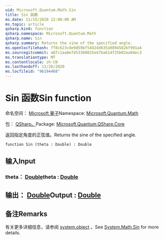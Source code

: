 ```yaml
---
uid: Microsoft.Quantum.Math.Sin
title: Sin 函数
ms.date: 11/25/2020 12:00:00 AM
ms.topic: article
qsharp.kind: function
qsharp.namespace: Microsoft.Quantum.Math
qsharp.name: Sin
qsharp.summary: Returns the sine of the specified angle.
ms.openlocfilehash: ff8c623c8e9d59bf54424d635a9894582bf991a4
ms.sourcegitcommit: a87c1aa8e7453360025e47ba614f25b02ea84ec3
ms.translationtype: MT
ms.contentlocale: zh-CN
ms.lasthandoff: 11/26/2020
ms.locfileid: "96194468"
---
```

# <a name="sin-function"></a><span data-ttu-id="4b56a-102">Sin 函数</span><span class="sxs-lookup"><span data-stu-id="4b56a-102">Sin function</span></span>

<span data-ttu-id="4b56a-103">命名空间： [Microsoft 量子](xref:Microsoft.Quantum.Math)</span><span class="sxs-lookup"><span data-stu-id="4b56a-103">Namespace: [Microsoft.Quantum.Math](xref:Microsoft.Quantum.Math)</span></span>

<span data-ttu-id="4b56a-104">包： [QSharp。](https://nuget.org/packages/Microsoft.Quantum.QSharp.Core)</span><span class="sxs-lookup"><span data-stu-id="4b56a-104">Package: [Microsoft.Quantum.QSharp.Core](https://nuget.org/packages/Microsoft.Quantum.QSharp.Core)</span></span>


<span data-ttu-id="4b56a-105">返回指定角度的正弦值。</span><span class="sxs-lookup"><span data-stu-id="4b56a-105">Returns the sine of the specified angle.</span></span>

```qsharp
function Sin (theta : Double) : Double
```


## <a name="input"></a><span data-ttu-id="4b56a-106">输入</span><span class="sxs-lookup"><span data-stu-id="4b56a-106">Input</span></span>

### <a name="theta--double"></a><span data-ttu-id="4b56a-107">theta： [Double](xref:microsoft.quantum.lang-ref.double)</span><span class="sxs-lookup"><span data-stu-id="4b56a-107">theta : [Double](xref:microsoft.quantum.lang-ref.double)</span></span>





## <a name="output--double"></a><span data-ttu-id="4b56a-108">输出： [Double](xref:microsoft.quantum.lang-ref.double)</span><span class="sxs-lookup"><span data-stu-id="4b56a-108">Output : [Double](xref:microsoft.quantum.lang-ref.double)</span></span>



## <a name="remarks"></a><span data-ttu-id="4b56a-109">备注</span><span class="sxs-lookup"><span data-stu-id="4b56a-109">Remarks</span></span>

<span data-ttu-id="4b56a-110">有关更多详细信息，请参阅 [system.object](https://docs.microsoft.com/dotnet/api/system.math.sin) 。</span><span class="sxs-lookup"><span data-stu-id="4b56a-110">See [System.Math.Sin](https://docs.microsoft.com/dotnet/api/system.math.sin) for more details.</span></span>